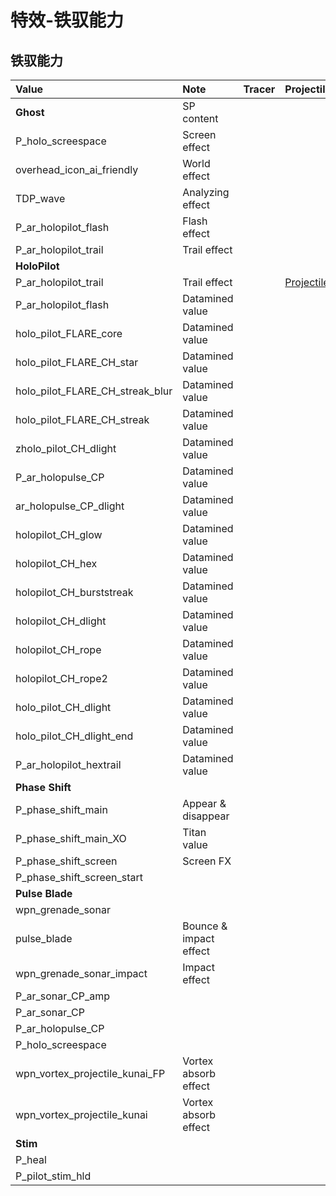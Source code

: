 # 特效-铁驭能力

## 铁驭能力

| Value | Note | Tracer | Projectile |
| :--- | :--- | :--- | :--- |
| **Ghost** | SP content |  |  |
| P\_holo\_screespace | Screen effect |  |  |
| overhead\_icon\_ai\_friendly | World effect |  |  |
| TDP\_wave | Analyzing effect |  |  |
| P\_ar\_holopilot\_flash | Flash effect |  |  |
| P\_ar\_holopilot\_trail | Trail effect |  |  |
| **HoloPilot** |  |  |  |
| P\_ar\_holopilot\_trail | Trail effect |  | [Projectile](https://gfycat.com/realactiveblackbird) |
| P\_ar\_holopilot\_flash | Datamined value |  |  |
| holo\_pilot\_FLARE\_core | Datamined value |  |  |
| holo\_pilot\_FLARE\_CH\_star | Datamined value |  |  |
| holo\_pilot\_FLARE\_CH\_streak\_blur | Datamined value |  |  |
| holo\_pilot\_FLARE\_CH\_streak | Datamined value |  |  |
| zholo\_pilot\_CH\_dlight | Datamined value |  |  |
| P\_ar\_holopulse\_CP | Datamined value |  |  |
| ar\_holopulse\_CP\_dlight | Datamined value |  |  |
| holopilot\_CH\_glow | Datamined value |  |  |
| holopilot\_CH\_hex | Datamined value |  |  |
| holopilot\_CH\_burststreak | Datamined value |  |  |
| holopilot\_CH\_dlight | Datamined value |  |  |
| holopilot\_CH\_rope | Datamined value |  |  |
| holopilot\_CH\_rope2 | Datamined value |  |  |
| holo\_pilot\_CH\_dlight | Datamined value |  |  |
| holo\_pilot\_CH\_dlight\_end | Datamined value |  |  |
| P\_ar\_holopilot\_hextrail | Datamined value |  |  |
| **Phase Shift** |  |  |  |
| P\_phase\_shift\_main | Appear & disappear |  |  |
| P\_phase\_shift\_main\_XO | Titan value |  |  |
| P\_phase\_shift\_screen | Screen FX |  |  |
| P\_phase\_shift\_screen\_start |  |  |  |
| **Pulse Blade** |  |  |  |
| wpn\_grenade\_sonar |  |  |  |
| pulse\_blade | Bounce & impact effect |  |  |
| wpn\_grenade\_sonar\_impact | Impact effect |  |  |
| P\_ar\_sonar\_CP\_amp |  |  |  |
| P\_ar\_sonar\_CP |  |  |  |
| P\_ar\_holopulse\_CP |  |  |  |
| P\_holo\_screespace |  |  |  |
| wpn\_vortex\_projectile\_kunai\_FP | Vortex absorb effect |  |  |
| wpn\_vortex\_projectile\_kunai | Vortex absorb effect |  |  |
| **Stim** |  |  |  |
| P\_heal |  |  |  |
| P\_pilot\_stim\_hld |  |  |  |

